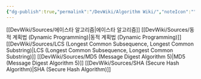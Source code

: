 ```yaml
---
{"dg-publish":true,"permalink":"/DevWiki/Algorithm Wiki/","noteIcon":"","created":"2025-06-07T03:14:38.670+09:00","updated":"2025-07-20T02:23:24.438+09:00"}
---
```


[[DevWiki/Sources/에이스타 알고리즘\|에이스타 알고리즘]]
[[DevWiki/Sources/동적 계획법 (Dynamic Programming)\|동적 계획법 (Dynamic Programming)]]
[[DevWiki/Sources/LCS (Longest Common Subsequence, Longest Common Substring)\|LCS (Longest Common Subsequence, Longest Common Substring)]]
[[DevWiki/Sources/MD5 (Message Digest Algorithm 5)\|MD5 (Message Digest Algorithm 5)]]
[[DevWiki/Sources/SHA (Secure Hash Algorithm)\|SHA (Secure Hash Algorithm)]]